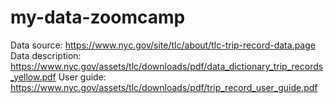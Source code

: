 # my-data-zoomcamp

Data source: https://www.nyc.gov/site/tlc/about/tlc-trip-record-data.page
Data description: https://www.nyc.gov/assets/tlc/downloads/pdf/data_dictionary_trip_records_yellow.pdf
User guide: https://www.nyc.gov/assets/tlc/downloads/pdf/trip_record_user_guide.pdf
